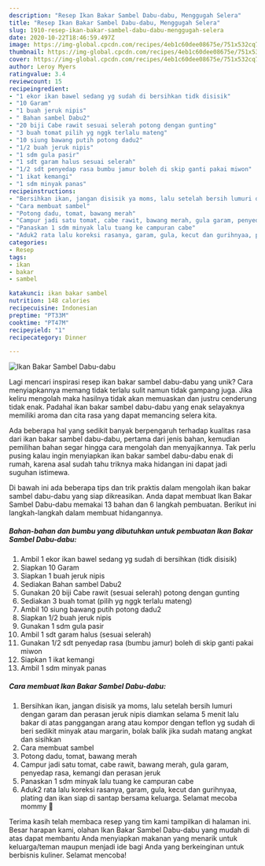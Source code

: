 ```yaml
---
description: "Resep Ikan Bakar Sambel Dabu-dabu, Menggugah Selera"
title: "Resep Ikan Bakar Sambel Dabu-dabu, Menggugah Selera"
slug: 1910-resep-ikan-bakar-sambel-dabu-dabu-menggugah-selera
date: 2020-10-22T18:46:59.497Z
image: https://img-global.cpcdn.com/recipes/4eb1c60dee08675e/751x532cq70/ikan-bakar-sambel-dabu-dabu-foto-resep-utama.jpg
thumbnail: https://img-global.cpcdn.com/recipes/4eb1c60dee08675e/751x532cq70/ikan-bakar-sambel-dabu-dabu-foto-resep-utama.jpg
cover: https://img-global.cpcdn.com/recipes/4eb1c60dee08675e/751x532cq70/ikan-bakar-sambel-dabu-dabu-foto-resep-utama.jpg
author: Leroy Myers
ratingvalue: 3.4
reviewcount: 15
recipeingredient:
- "1 ekor ikan bawel sedang yg sudah di bersihkan tidk disisik"
- "10 Garam"
- "1 buah jeruk nipis"
- " Bahan sambel Dabu2"
- "20 biji Cabe rawit sesuai selerah potong dengan gunting"
- "3 buah tomat pilih yg nggk terlalu mateng"
- "10 siung bawang putih potong dadu2"
- "1/2 buah jeruk nipis"
- "1 sdm gula pasir"
- "1 sdt garam halus sesuai selerah"
- "1/2 sdt penyedap rasa bumbu jamur boleh di skip ganti pakai miwon"
- "1 ikat kemangi"
- "1 sdm minyak panas"
recipeinstructions:
- "Bersihkan ikan, jangan disisik ya moms, lalu setelah bersih lumuri dengan garam dan perasan jeruk nipis diamkan selama 5 menit lalu bakar di atas panggangan arang atau kompor dengan teflon yg sudah di beri sedikit minyak atau margarin, bolak balik jika sudah matang angkat dan sisihkan"
- "Cara membuat sambel"
- "Potong dadu, tomat, bawang merah"
- "Campur jadi satu tomat, cabe rawit, bawang merah, gula garam, penyedap rasa, kemangi dan perasan jeruk"
- "Panaskan 1 sdm minyak lalu tuang ke campuran cabe"
- "Aduk2 rata lalu koreksi rasanya, garam, gula, kecut dan gurihnyaa, plating dan ikan siap di santap bersama keluarga. Selamat mecoba mommy 🥰"
categories:
- Resep
tags:
- ikan
- bakar
- sambel

katakunci: ikan bakar sambel 
nutrition: 148 calories
recipecuisine: Indonesian
preptime: "PT33M"
cooktime: "PT47M"
recipeyield: "1"
recipecategory: Dinner

---
```



![Ikan Bakar Sambel Dabu-dabu](https://img-global.cpcdn.com/recipes/4eb1c60dee08675e/751x532cq70/ikan-bakar-sambel-dabu-dabu-foto-resep-utama.jpg)

Lagi mencari inspirasi resep ikan bakar sambel dabu-dabu yang unik? Cara menyiapkannya memang tidak terlalu sulit namun tidak gampang juga. Jika keliru mengolah maka hasilnya tidak akan memuaskan dan justru cenderung tidak enak. Padahal ikan bakar sambel dabu-dabu yang enak selayaknya memiliki aroma dan cita rasa yang dapat memancing selera kita.



Ada beberapa hal yang sedikit banyak berpengaruh terhadap kualitas rasa dari ikan bakar sambel dabu-dabu, pertama dari jenis bahan, kemudian pemilihan bahan segar hingga cara mengolah dan menyajikannya. Tak perlu pusing kalau ingin menyiapkan ikan bakar sambel dabu-dabu enak di rumah, karena asal sudah tahu triknya maka hidangan ini dapat jadi suguhan istimewa.


Di bawah ini ada beberapa tips dan trik praktis dalam mengolah ikan bakar sambel dabu-dabu yang siap dikreasikan. Anda dapat membuat Ikan Bakar Sambel Dabu-dabu memakai 13 bahan dan 6 langkah pembuatan. Berikut ini langkah-langkah dalam membuat hidangannya.

<!--inarticleads1-->

##### Bahan-bahan dan bumbu yang dibutuhkan untuk pembuatan Ikan Bakar Sambel Dabu-dabu:

1. Ambil 1 ekor ikan bawel sedang yg sudah di bersihkan (tidk disisik)
1. Siapkan 10 Garam
1. Siapkan 1 buah jeruk nipis
1. Sediakan  Bahan sambel Dabu2
1. Gunakan 20 biji Cabe rawit (sesuai selerah) potong dengan gunting
1. Sediakan 3 buah tomat (pilih yg nggk terlalu mateng)
1. Ambil 10 siung bawang putih potong dadu2
1. Siapkan 1/2 buah jeruk nipis
1. Gunakan 1 sdm gula pasir
1. Ambil 1 sdt garam halus (sesuai selerah)
1. Gunakan 1/2 sdt penyedap rasa (bumbu jamur) boleh di skip ganti pakai miwon
1. Siapkan 1 ikat kemangi
1. Ambil 1 sdm minyak panas




<!--inarticleads2-->

##### Cara membuat Ikan Bakar Sambel Dabu-dabu:

1. Bersihkan ikan, jangan disisik ya moms, lalu setelah bersih lumuri dengan garam dan perasan jeruk nipis diamkan selama 5 menit lalu bakar di atas panggangan arang atau kompor dengan teflon yg sudah di beri sedikit minyak atau margarin, bolak balik jika sudah matang angkat dan sisihkan
1. Cara membuat sambel
1. Potong dadu, tomat, bawang merah
1. Campur jadi satu tomat, cabe rawit, bawang merah, gula garam, penyedap rasa, kemangi dan perasan jeruk
1. Panaskan 1 sdm minyak lalu tuang ke campuran cabe
1. Aduk2 rata lalu koreksi rasanya, garam, gula, kecut dan gurihnyaa, plating dan ikan siap di santap bersama keluarga. Selamat mecoba mommy 🥰




Terima kasih telah membaca resep yang tim kami tampilkan di halaman ini. Besar harapan kami, olahan Ikan Bakar Sambel Dabu-dabu yang mudah di atas dapat membantu Anda menyiapkan makanan yang menarik untuk keluarga/teman maupun menjadi ide bagi Anda yang berkeinginan untuk berbisnis kuliner. Selamat mencoba!
